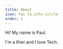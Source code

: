 ```yaml
---
title: About
icon: fas fa-info-circle
order: 1
---
```


Hi!  My name is Paul.

I'm a Kiwi and I love Tech.
